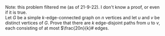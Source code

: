 Note: this problem filtered me (as of 21-9-22). I don't know a proof, or even if it is true.  
Let $G$ be a simple $k$-edge-connected graph on $n$ vertices and let $u$ and $v$ be distinct vertices of $G$. Prove that there are $k$ edge-disjoint paths from $u$ to $v$, each consisting of at most $\frac{20n}{k}# edges.
